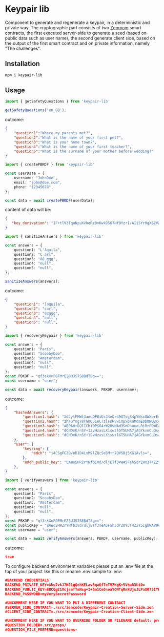 # Keypair lib

Component to generate and regenerate a keypair, in a deterministic and private way.
The cryptographic part consists of two [Zenroom](zenroom.org) smart contracts, the first executed server-side to generate a seed (based on public data such as user name), the second generate client side, based on the output of the first smart contract and on private information, namely "The challenges". 

## Installation

```bash
npm i keypair-lib
```

## Usage

```ts
import { getSafetyQuestions } from 'keypair-lib'

getSafetyQuestions('en_GB'); 
```
outcome:

```json
{
    "question1":"Where my parents met?",
    "question2":"What is the name of your first pet?",
    "question3":"What is your home town?",
    "question4":"What is the name of your first teacher?",
    "question5":"What is the surname of your mother before wedding?"
}
``` 

```ts
import { createPBKDF } from 'keypair-lib'

const userData = {
    username: "JohnDoe",
    email: "john@doe.com",
    phone: "12345678",
};

const data = await createPBKDF(userData);
```
content of data will be:

```json
{
   "key_derivation": "IF+tlV3TquNpuXVheRz8vKwkD567Nf9YzrI/AIi5Yr0gX62VXdOq42m5dWF5HPw="
}
``` 

```ts
import { sanitizeAnswers } from 'keypair-lib'

const answers = {
    question1: "L'Aquila",
    question2: "C arl",
    question3: "88 ggg",
    question4: "null",
    question5: "null",
};

sanitizeAnswers(answers);
```
outcome:

```json
{
    "question1": "laquila",
    "question2": "carl",
    "question3": "88ggg",
    "question4": "null",
    "question5": "null",
}
``` 

```ts
import { recoveryKeypair } from 'keypair-lib'

const answers = {
    question1: "Paris",
    question2: "ScoobyDoo",
    question3: "Amsterdam",
    question4: "null",
    question5: "null",
};
const PBKDF = "qf3skXnPGFMrE28UJS7S8BdT8g==";
const username = "user";

const data = await recoveryKeypair(answers, PBKDF, username);
```
outcome:

```json
{
    "hashedAnswers": {
        "question1.hash": "XdJytPMWt3anuOPQiUs34eQr49XTsgS4pYNsxQWXprE=",
        "question2.hash": "2hauYmg/8TGnG5IeCTzlFKHvw1XpxbKaMdmEUbUNQ2c=",
        "question3.hash": "ABPAH+DQlCCbi9PSO4+W26vNAd3SoDnuuoLRiRrPDWE=",
        "question4.hash": "dCNOmK/nSY+12vHzasLXiswzlGT5UHA7jAGYkvmCuQs=",
        "question5.hash": "dCNOmK/nSY+12vHzasLXiswzlGT5UHA7jAGYkvmCuQs=",
    },
    "user": {
        "keyring": {
            "edch": "j4CSgFCZO/oD1D4LxM9lZQcSeBM+r7QV5Bj5KG1Avls=",
        },
        "edch_public_key": "BAWoSHRZrYHfbIVd/dljETf3VeA5Fah5drZUV3T4Z2Y5IgbRA89c06gF6vh3b+QxZhGLd4dCpipecYfjTEgibnQ=",
    },
}
``` 

```ts
import { verifyAnswers } from 'keypair-lib'

const answers = {
    question1: "Paris",
    question2: "ScoobyDoo",
    question3: "Amsterdam",
    question4: "null",
    question5: "null",
};
const PBKDF = "qf3skXnPGFMrE28UJS7S8BdT8g==";
const publicKey = "BAWoSHRZrYHfbIVd/dljETf3VeA5Fah5drZUV3T4Z2Y5IgbRA89c06gF6vh3b+QxZhGLd4dCpipecYfjTEgibnQ=";
const username = "user";

const data = await verifyAnswers(answers, PBKDF, username, publicKey);
```
outcome:

```json
true
``` 

To configure backend environment variables please put an .env file at the top of your project like this or rename .env.sample to .env: 

```json
#BACKEND CREDENTIALS
BACKEND_PRIVATE_KEY=Aku7vkJ7K01gQehKELav3qaQfTeTMZKgK+5VhaR3Ui0=
BACKEND_PUBLIC_KEY=BBCQg21VcjsmfTmNsg+I+8m1Cm0neaYONTqRnXUjsJLPa8075IYH+a9w2wRO7rFM1cKmv19Igd7ntDZcUvLq3xI=
BACKEND_PASSWORD=myVerySecretPassword

#UNCOMMENT HERE IF YOU WANT TO PUT A DIFFERENT CONTRACT
#SERVER_SIDE_CONTRACT=./src/zencode/Keypair-Creation-Server-Side.zen
#CLIENT_SIDE_CONTRACT=./src/zencode/Keypair-Creation-Client-Side.zen

#UNCOMMENT HERE IF YOU WANT TO OVERRIDE FOLDER OR FILENAME default: prop/questions-en_GB.json
#QUESTION_FOLDER=.src/props/
#QUESTION_FILE_PREPEND=questions-
``` 
 
 
